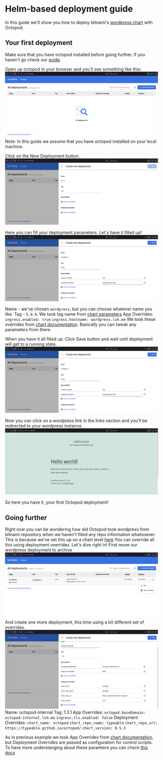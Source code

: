 # Helm-based deployment guide

In this guide we'll show you how to deploy bitnami's [wordpress chart](https://github.com/bitnami/charts/tree/master/bitnami/wordpress) with Octopod.

## Your first deployment

Make sure that you have octopod installed before going further. If you haven't go check our [guide](Octopod_deployment_guide.md).

Open up octopod in your browser and you'll see something like this:
![](../images/octopod_blank.png)
Note: In this guide we assume that you have octopod installed on your local machine.

Click on the New Deployment button.
![](../images/octopod_deployment_blank.png)

Here you can fill your deployment parameters. Let's have it filled up!
![](../images/octopod_deployment_filled.png)

Name - we've chosen `wordpress`, but you can choose whatever name you like.
Tag - `5.8.0`. We took tag name from [chart parameters](https://github.com/bitnami/charts/blob/master/bitnami/wordpress/Chart.yaml#L4)
App Overrides:
`ingress.enabled: true`
`ingress.hostname: wordpress.lvh.me`
We took these overrides from [chart documentation](https://github.com/bitnami/charts/tree/master/bitnami/wordpress#traffic-exposure-parameters). Basically you can tweak any parameters from there.

When you have it all filled up. Click Save button and wait until deployment will get to a running state.
![](../images/octopod_deployment_filled.png)

Now you can click on a wordpress link in the links section and you'll be redirected to your wordpress instance.
![](../images/wordpress_blank.png)

So here you have it, your first Octopod deployment!

## Going further

Right now you can be wondering how did Octopod took wordpress from bitnami repository when we haven't filled any repo information whatsoever. This is because we've set this up on a chart level [here](../../charts/octopod/values.yaml#L90)
You can override all this using deployment overrides. Let's dive right in!
First move our wordpress deployment to archive
![](../images/octopod_archive.png)
And create one more deployment, this time using a bit different set of overrides.
![](../images/octopod_in_octopod_deployment.png)
Name: octopod-internal
Tag: 1.3.1
App Overrides:
`octopod.baseDomain: octopod-internal.lvh.me`
`ingress.tls.enabled: false`
Deployment Overrides:
`chart_name: octopod`
`chart_repo_name: typeable`
`chart_repo_url: https://typeable.github.io/octopod/`
`chart_version: 0.5.1`

As in previous example we took App Overrides from [chart documentation](../../charts/octopod#parameters), but Deployment Overrides are passed as configuration for control scripts. To have more understanging about these paramters you can check [this docs](../../helm-control-scripts/README.md)
